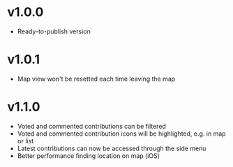 v1.0.0
======

- Ready-to-publish version 

v1.0.1
======

- Map view won't be resetted each time leaving the map

v1.1.0
======

- Voted and commented contributions can be filtered
- Voted and commented contribution icons will be highlighted, e.g. in map or list
- Latest contributions can now be accessed through the side menu
- Better performance finding location on map (iOS)
